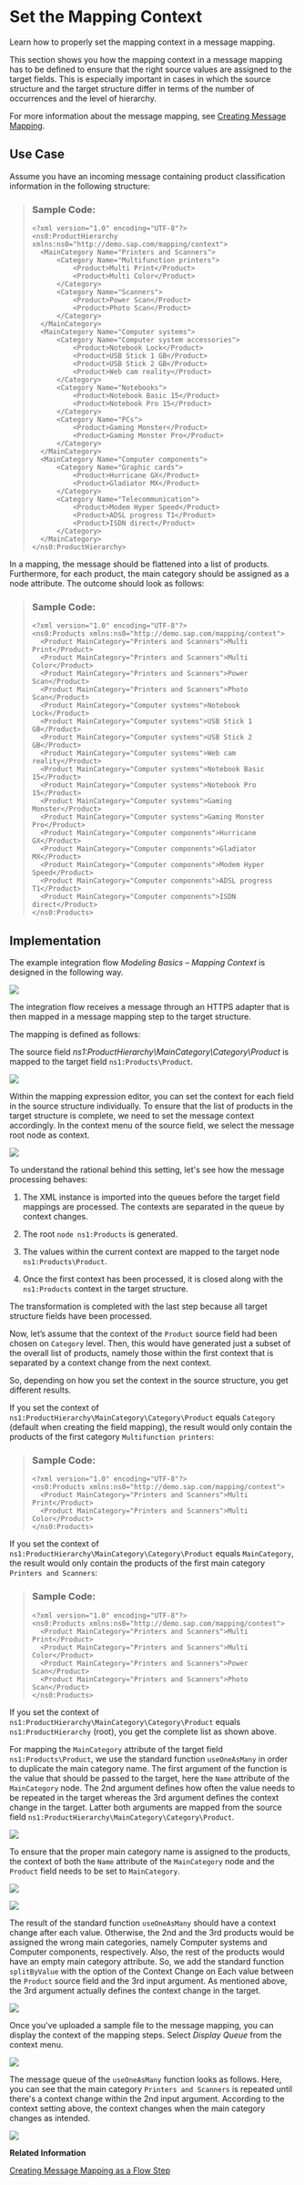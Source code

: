 <!-- loio7a238c0b773e4aa19f2fbffb0b545a70 -->

# Set the Mapping Context

Learn how to properly set the mapping context in a message mapping.

This section shows you how the mapping context in a message mapping has to be defined to ensure that the right source values are assigned to the target fields. This is especially important in cases in which the source structure and the target structure differ in terms of the number of occurrences and the level of hierarchy.

For more information about the message mapping, see [Creating Message Mapping](creating-message-mapping-as-a-flow-step-3d5cb7f.md).



<a name="loio7a238c0b773e4aa19f2fbffb0b545a70__section_tgn_341_cnb"/>

## Use Case

Assume you have an incoming message containing product classification information in the following structure:

> ### Sample Code:  
> ```
> <?xml version="1.0" encoding="UTF-8"?>
> <ns0:ProductHierarchy xmlns:ns0="http://demo.sap.com/mapping/context">
> 	<MainCategory Name="Printers and Scanners">
> 		<Category Name="Multifunction printers">
> 			<Product>Multi Print</Product>
> 			<Product>Multi Color</Product>
> 		</Category>
> 		<Category Name="Scanners">
> 			<Product>Power Scan</Product>
> 			<Product>Photo Scan</Product>
> 		</Category>	
> 	</MainCategory>
> 	<MainCategory Name="Computer systems">
> 		<Category Name="Computer system accessories">
> 			<Product>Notebook Lock</Product>
> 			<Product>USB Stick 1 GB</Product>
> 			<Product>USB Stick 2 GB</Product>
> 			<Product>Web cam reality</Product>
> 		</Category>
> 		<Category Name="Notebooks">
> 			<Product>Notebook Basic 15</Product>
> 			<Product>Notebook Pro 15</Product>
> 		</Category>
> 		<Category Name="PCs">
> 			<Product>Gaming Monster</Product>
> 			<Product>Gaming Monster Pro</Product>
> 		</Category>		
> 	</MainCategory>
> 	<MainCategory Name="Computer components">
> 		<Category Name="Graphic cards">
> 			<Product>Hurricane GX</Product>
> 			<Product>Gladiator MX</Product>
> 		</Category>
> 		<Category Name="Telecommunication">
> 			<Product>Modem Hyper Speed</Product>
> 			<Product>ADSL progress T1</Product>
> 			<Product>ISDN direct</Product>
> 		</Category>	
> 	</MainCategory>
> </ns0:ProductHierarchy>
> ```

In a mapping, the message should be flattened into a list of products. Furthermore, for each product, the main category should be assigned as a node attribute. The outcome should look as follows:

> ### Sample Code:  
> ```
> <?xml version="1.0" encoding="UTF-8"?>
> <ns0:Products xmlns:ns0="http://demo.sap.com/mapping/context">
> 	<Product MainCategory="Printers and Scanners">Multi Print</Product>
> 	<Product MainCategory="Printers and Scanners">Multi Color</Product>
> 	<Product MainCategory="Printers and Scanners">Power Scan</Product>
> 	<Product MainCategory="Printers and Scanners">Photo Scan</Product>
> 	<Product MainCategory="Computer systems">Notebook Lock</Product>
> 	<Product MainCategory="Computer systems">USB Stick 1 GB</Product>
> 	<Product MainCategory="Computer systems">USB Stick 2 GB</Product>
> 	<Product MainCategory="Computer systems">Web cam reality</Product>
> 	<Product MainCategory="Computer systems">Notebook Basic 15</Product>
> 	<Product MainCategory="Computer systems">Notebook Pro 15</Product>
> 	<Product MainCategory="Computer systems">Gaming Monster</Product>
> 	<Product MainCategory="Computer systems">Gaming Monster Pro</Product>
> 	<Product MainCategory="Computer components">Hurricane GX</Product>
> 	<Product MainCategory="Computer components">Gladiator MX</Product>
> 	<Product MainCategory="Computer components">Modem Hyper Speed</Product>
> 	<Product MainCategory="Computer components">ADSL progress T1</Product>
> 	<Product MainCategory="Computer components">ISDN direct</Product>
> </ns0:Products>
> ```



<a name="loio7a238c0b773e4aa19f2fbffb0b545a70__section_ym5_rfb_cnb"/>

## Implementation

The example integration flow *Modeling Basics – Mapping Context* is designed in the following way.

![](images/2009_1_Mapping-Context_iflow_0aeb77a.png)

The integration flow receives a message through an HTTPS adapter that is then mapped in a message mapping step to the target structure.

The mapping is defined as follows:

The source field *ns1:ProductHierarchy\\MainCategory\\Category\\Product* is mapped to the target field `ns1:Products\Product`.

![](images/2009_2_Mapping-Context_mappin_29bab5a.png)

Within the mapping expression editor, you can set the context for each field in the source structure individually. To ensure that the list of products in the target structure is complete, we need to set the message context accordingly. In the context menu of the source field, we select the message root node as context.

![](images/2009_3_Mapping-Context_menu_9abf6ec.png)

To understand the rational behind this setting, let's see how the message processing behaves:

1.  The XML instance is imported into the queues before the target field mappings are processed. The contexts are separated in the queue by context changes.

2.  The root `node ns1:Products` is generated.

3.  The values within the current context are mapped to the target node `ns1:Products\Product`.

4.  Once the first context has been processed, it is closed along with the `ns1:Products` context in the target structure.


The transformation is completed with the last step because all target structure fields have been processed.

Now, let’s assume that the context of the `Product` source field had been chosen on `Category` level. Then, this would have generated just a subset of the overall list of products, namely those within the first context that is separated by a context change from the next context.

So, depending on how you set the context in the source structure, you get different results.

If you set the context of `ns1:ProductHierarchy\MainCategory\Category\Product` equals `Category` \(default when creating the field mapping\), the result would only contain the products of the first category `Multifunction printers`:

> ### Sample Code:  
> ```
> <?xml version="1.0" encoding="UTF-8"?>
> <ns0:Products xmlns:ns0="http://demo.sap.com/mapping/context">
> 	<Product MainCategory="Printers and Scanners">Multi Print</Product>
> 	<Product MainCategory="Printers and Scanners">Multi Color</Product>
> </ns0:Products>
> ```

If you set the context of `ns1:ProductHierarchy\MainCategory\Category\Product` equals `MainCategory`, the result would only contain the products of the first main category `Printers and Scanners`:

> ### Sample Code:  
> ```
> <?xml version="1.0" encoding="UTF-8"?>
> <ns0:Products xmlns:ns0="http://demo.sap.com/mapping/context">
> 	<Product MainCategory="Printers and Scanners">Multi Print</Product>
> 	<Product MainCategory="Printers and Scanners">Multi Color</Product>
> 	<Product MainCategory="Printers and Scanners">Power Scan</Product>
> 	<Product MainCategory="Printers and Scanners">Photo Scan</Product>
> </ns0:Products>
> ```

If you set the context of `ns1:ProductHierarchy\MainCategory\Category\Product` equals `ns1:ProductHierarchy` \(root\), you get the complete list as shown above.

For mapping the `MainCategory` attribute of the target field `ns1:Products\Product`, we use the standard function `useOneAsMany` in order to duplicate the main category name. The first argument of the function is the value that should be passed to the target, here the `Name` attribute of the `MainCategory` node. The 2nd argument defines how often the value needs to be repeated in the target whereas the 3rd argument defines the context change in the target. Latter both arguments are mapped from the source field `ns1:ProductHierarchy\MainCategory\Category\Product`.

![](images/2009_4_Mapping-Context_mappin_15303a4.png)

To ensure that the proper main category name is assigned to the products, the context of both the `Name` attribute of the `MainCategory` node and the `Product` field needs to be set to `MainCategory`.

![](images/2009_5_Mapping-Context_menu_4e5198e.png)

![](images/2009_6_Mapping-Context_menu_a46bb12.png)

The result of the standard function `useOneAsMany` should have a context change after each value. Otherwise, the 2nd and the 3rd products would be assigned the wrong main categories, namely Computer systems and Computer components, respectively. Also, the rest of the products would have an empty main category attribute. So, we add the standard function `splitByValue` with the option of the Context Change on Each value between the `Product` source field and the 3rd input argument. As mentioned above, the 3rd argument actually defines the context change in the target.

![](images/2009_7_Mapping-Context_argument_a7ffb54.png)

Once you've uploaded a sample file to the message mapping, you can display the context of the mapping steps. Select *Display Queue* from the context menu.

![](images/2009_8_Mapping-Context_argument_99232ae.png)

The message queue of the `useOneAsMany` function looks as follows. Here, you can see that the main category `Printers and Scanners` is repeated until there's a context change within the 2nd input argument. According to the context setting above, the context changes when the main category changes as intended.

![](images/2009_9_Mapping-Context_message-queue_22eacef.png)

**Related Information**  


[Creating Message Mapping as a Flow Step](creating-message-mapping-as-a-flow-step-3d5cb7f.md "")

